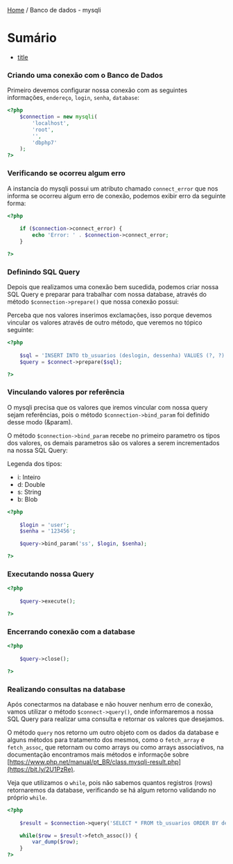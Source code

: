 [Home](../README.md) / Banco de dados - mysqli

# Sumário

- [title](#title)


### Criando uma conexão com o Banco de Dados

Primeiro devemos configurar nossa conexão com as seguintes informações,
`endereço`, `login`, `senha`, `database`:

```php
<?php 
    $connection = new mysqli(
        'localhost',
        'root',
        '',
        'dbphp7'
    );
?>
```


### Verificando se ocorreu algum erro

A instancia do mysqli possui um atributo chamado `connect_error`
que nos informa se ocorreu algum erro de conexão, podemos exibir erro da
seguinte forma:

```php
<?php 
    
    if ($connection->connect_error) {
        echo 'Error: ' . $connection->connect_error;
    }

?>
```

### Definindo SQL Query

Depois que realizamos uma conexão bem sucedida, podemos criar 
nossa SQL Query e preparar para trabalhar com nossa database, através do
método `$connection->prepare()` que nossa conexão possui:

Perceba que nos valores inserimos exclamações, isso porque devemos vincular
os valores através de outro método, que veremos no tópico seguinte:

```php
<?php 
    
    $sql = 'INSERT INTO tb_usuarios (deslogin, dessenha) VALUES (?, ?)';
    $query = $connect->prepare($sql);

?>
```

### Vinculando valores por referência

O mysqli precisa que os valores que iremos vincular com nossa query
sejam referências, pois o método `$connection->bind_param` foi definido desse modo (&param).

O método `$connection->bind_param` recebe no primeiro parametro os tipos dos valores, 
os demais parametros são os valores a serem incrementados na nossa SQL Query:

Legenda dos tipos:

- i: Inteiro
- d: Double
- s: String
- b: Blob

```php
<?php 
    
    $login = 'user';
    $senha = '123456';

    $query->bind_param('ss', $login, $senha);

?>
```
### Executando nossa Query

```php
<?php 
    
    $query->execute();

?>
```

### Encerrando conexão com a database

```php
<?php 
    
    $query->close();

?>
```

### Realizando consultas na database

Após conectarmos na database e não houver nenhum erro de conexão,
vamos utilizar o método `$connect->query()`, onde informaremos a nossa
SQL Query para realizar uma consulta e retornar os valores que desejamos.

O método `query` nos retorno um outro objeto com os dados da database e 
alguns métodos para tratamento dos mesmos, como o `fetch_array` e `fetch_assoc`,
que retornam ou como arrays ou como arrays associativos, na documentação encontramos
mais métodos e informaçõe sobre [https://www.php.net/manual/pt_BR/class.mysqli-result.php](https://bit.ly/2U1PzRe).

Veja que utilizamos o `while`, pois não sabemos quantos registros (rows) 
retornaremos da database, verificando se há algum retorno validando no próprio `while`.

```php
<?php 
    
    $result = $connection->query('SELECT * FROM tb_usuarios ORDER BY deslogin');    

    while($row = $result->fetch_assoc()) {
        var_dump($row);
    }
?>
```


